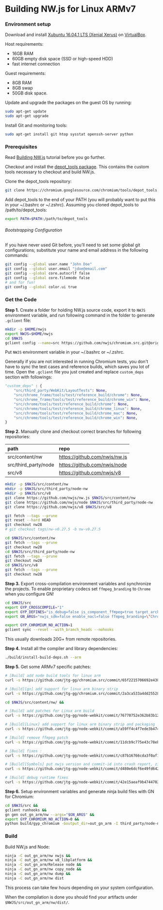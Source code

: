 # Building NW.js for Linux ARMv7

### Environment setup

Download and install [Xubuntu 16.04.1 LTS (Xenial Xerus)] on [VirtualBox].

Host requirements:

  - 16GB RAM
  - 60GB empty disk space (SSD or high-speed HDD)
  - fast internet connection

Guest requirements:

  - 8GB RAM
  - 8GB swap
  - 50GB disk space.


Update and upgrade the packages on the guest OS by running:
```bash
sudo apt-get update
sudo apt-get upgrade
```

Install Git and monitoring tools:
```bash
sudo apt-get install git htop sysstat openssh-server python
```

### Prerequisites

Read [Building NW.js] tutorial before you go further.

Checkout and install the [depot_tools package]. This contains the custom tools necessary to checkout and build NW.js.

Clone the depot_tools repository:
```bash
git clone https://chromium.googlesource.com/chromium/tools/depot_tools.git
```

Add depot_tools to the end of your PATH (you will probably want to put this in your ~/.bashrc or ~/.zshrc). Assuming you cloned depot_tools to /path/to/depot_tools:
```bash
export PATH=$PATH:/path/to/depot_tools
```

###### Bootstrapping Configuration
If you have never used Git before, you’ll need to set some global git configurations; substitute your name and email address in the following commands:
```bash
git config --global user.name "John Doe"
git config --global user.email "jdoe@email.com"
git config --global core.autocrlf false
git config --global core.filemode false
# and for fun!
git config --global color.ui true
```

### Get the Code

**Step 1.** Create a folder for holding NW.js source code, export it to `NWJS` environment variable, and run following command in the folder to generate `.gclient` file:

```bash
mkdir -p $HOME/nwjs
export NWJS=$HOME/nwjs
cd $NWJS
gclient config --name=src https://github.com/nwjs/chromium.src.git@origin/nw28
```

Put `NWJS` environment variable in your ~/.bashrc or ~/.zshrc.

Generally if you are not interested in running Chromium tests, you don't have to sync the test cases and reference builds, which saves you lot of time. Open the `.gclient` file you just created and replace `custom_deps` section with followings:

```python
"custom_deps" : {
    "src/third_party/WebKit/LayoutTests": None,
    "src/chrome_frame/tools/test/reference_build/chrome": None,
    "src/chrome_frame/tools/test/reference_build/chrome_win": None,
    "src/chrome/tools/test/reference_build/chrome": None,
    "src/chrome/tools/test/reference_build/chrome_linux": None,
    "src/chrome/tools/test/reference_build/chrome_mac": None,
    "src/chrome/tools/test/reference_build/chrome_win": None,
}
```

**Step 2.** Manually clone and checkout correct branches for following repositories:

| path | repo |
|:---- |:---- |
| src/content/nw | https://github.com/nwjs/nw.js |
| src/third_party/node | https://github.com/nwjs/node |
| src/v8 | https://github.com/nwjs/v8 |


```bash
mkdir -p $NWJS/src/content/nw
mkdir -p $NWJS/src/third_party/node-nw
mkdir -p $NWJS/src/v8
git clone https://github.com/nwjs/nw.js $NWJS/src/content/nw
git clone https://github.com/nwjs/node $NWJS/src/third_party/node-nw
git clone https://github.com/nwjs/v8 $NWJS/src/v8

git fetch --tags --prune
git reset --hard HEAD
git checkout nw28
# git checkout tags/nw-v0.27.5 -b nw-v0.27.5

cd $NWJS/src/content/nw
git fetch --tags --prune
git checkout nw28
cd $NWJS/src/third_party/node-nw
git fetch --tags --prune
git checkout nw28
cd $NWJS/src/v8
git fetch --tags --prune
git checkout nw28
```

**Step 3.** Export cross-compilation environment variables and synchronize the projects. To enable proprietary codecs set `ffmpeg_branding` to `Chrome` when you configure GN!

```bash
cd $NWJS/src
export GYP_CROSSCOMPILE="1"
export GYP_DEFINES="is_debug=false is_component_ffmpeg=true target_arch=arm target_cpu=\"arm\" arm_float_abi=hard"
export GN_ARGS="nwjs_sdk=false enable_nacl=false ffmpeg_branding=\"Chrome\"" #

export GYP_CHROMIUM_NO_ACTION=1
gclient sync --reset --with_branch_heads --nohooks
```

This usually downloads 20G+ from remote repositories.

**Step 4.** Install all the compiler and library dependencies:
```bash
./build/install-build-deps.sh --arm
```

**Step 5.** Get some ARMv7 specific patches:
```bash
# [Build] add node build tools for linux arm
curl -s https://github.com/jtg-gg/chromium.src/commit/65f2215706692e438ca3570be640ed724ae37eaf.patch | git am &&

# [Build][gn] add support for linux arm binary strip
curl -s https://github.com/jtg-gg/chromium.src/commit/2a3ca533a4dd2552889bd18cd4343809f13876c4.patch | git am &&

cd $NWJS/src/content/nw/ &&

# [Build] add patches for Linux arm build
curl -s https://github.com/jtg-gg/node-webkit/commit/76770752e362b83b127ac4bf3aacc0c9a81bd590.patch | git am &&

# [Build][Linux] add support for linux arm binary strip and packaging
curl -s https://github.com/jtg-gg/node-webkit/commit/a59ff4c4f7ede3b47411719e41c59332b25b7259.patch | git am &&

# [Build] remove ffmpeg patch
curl -s https://github.com/jtg-gg/node-webkit/commit/11dcb9c775e43c78eb8136148e23ffe3b15d737e.patch | git am &&

# [Build] fixes :
curl -s https://github.com/jtg-gg/node-webkit/commit/c87b16766cda3f0af1ffa76b2b24390d77a005e0.patch | git am &&

# [Build][Symbols] put nwjs version and commit-id into crash report, zi
curl -s https://github.com/jtg-gg/node-webkit/commit/d480e6dcf6e49fd64200fd347d406554e76ef72e.patch | git am &&

# [Build] debug runtime fixes
curl -s https://github.com/jtg-gg/node-webkit/commit/42e15aeaf9b47447023d866fd94c82774327c49b.patch | git am
```

**Step 6.** Setup environment variables and generate ninja build files with GN for Chromium:
```bash
cd $NWJS/src &&
gclient runhooks &&
gn gen out_gn_arm/nw --args="$GN_ARGS" &&
export GYP_CHROMIUM_NO_ACTION=0 &&
python build/gyp_chromium -Goutput_dir=out_gn_arm -I third_party/node-nw/build/common.gypi third_party/node-nw/node.gyp
```

### Build

Build NW.js and Node:
```bash
ninja -C out_gn_arm/nw nwjs &&
ninja -C out_gn_arm/nw v8_libplatform &&
ninja -C out_gn_arm/Release node &&
ninja -C out_gn_arm/nw copy_node &&
ninja -C out_gn_arm/nw dump &&
ninja -C out_gn_arm/nw dist
```

This process can take few hours depending on your system configuration.

When the compilation is done you should find your artifacts under `$NWJS/src/out_gn_arm/nw/dist/`.

[Xubuntu 16.04.1 LTS (Xenial Xerus)]: http://cdimage.ubuntu.com/xubuntu/releases/xenial/release/xubuntu-16.04.1-desktop-amd64.iso
[Ubuntu 14.04.5 LTS (Trusty Tahr)]: http://releases.ubuntu.com/14.04/ubuntu-14.04.5-desktop-amd64.iso
[VirtualBox]: https://www.virtualbox.org/wiki/Downloads
[Building NW.js]: http://docs.nwjs.io/en/latest/For%20Developers/Building%20NW.js/
[depot_tools package]: https://commondatastorage.googleapis.com/chrome-infra-docs/flat/depot_tools/docs/html/depot_tools_tutorial.html#_setting_up
